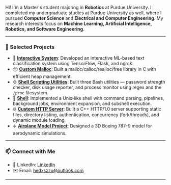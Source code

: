 Hi! I'm a Master's student majoring in **Robotics** at Purdue University. I completed my undergraduate studies at Purdue University as well, where I pursued **Computer Science** and **Electrical and Computer Engineering**. My research interests focus on **Machine Learning, Artificial Intelligence, Robotics, and Software Engineering**.  

---

### 📌 Selected Projects
- 🤖 **[Interactive System](https://github.com/DongxuanHe/InteractiveSystem)**: Developed an interactive ML-based text classification system using TensorFlow, Flask, and ngrok.
- 📦 **[Custom Malloc](https://github.com/DongxuanHe/MemoryAllocation)**: Built a malloc/calloc/realloc/free library in C with efficient heap management.
- ⚙️ **[Shell Scripting Utilities](https://github.com/DongxuanHe/BashShellUtilities)**: Built three Bash utilities — password strength checker, disk usage reporter, and process monitor using regex and the `/proc` filesystem.
- 🐚 **[Shell](https://github.com/DongxuanHe/Shell)**: Implemented a Unix-like shell with command parsing, pipelines, background jobs, environment expansion, and subshell execution.
- 🌐 **[Custom HTTP Server](https://github.com/HTTPServer)**: Built a C++ HTTP/1.0 server supporting static files, directory listing, authentication, concurrency (fork/threads), and dynamic module loading.
- ✈️ **[Airplane Model Project](https://github.com/your-repo-link)**: Designed a 3D Boeing 787-9 model for aerodynamic simulations.

---

### 📫 Connect with Me
- 💼 LinkedIn: [LinkedIn](www.linkedin.com/in/dongxuan-he-311739225)  
- ✉️ Email: hedxszzx@outlook.com

---
